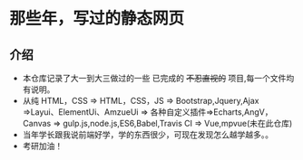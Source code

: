 # 那些年，写过的静态网页

## 介绍

- 本仓库记录了大一到大三做过的一些 已完成的 ~~不忍直视的~~ 项目,每一个文件均有说明。
- 从纯 HTML，CSS => HTML，CSS，JS => Bootstrap,Jquery,Ajax =>Layui、ElementUi、AmzueUi => 各种自定义插件=>Echarts,AngV，Canvas => gulp.js,node.js,ES6,Babel,Travis CI => Vue,mpvue(未在此仓库)
- 当年学长跟我说前端好学，学的东西很少，可现在发现怎么越学越多。。
- 考研加油！
